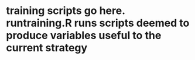 # training scripts go here. runtraining.R runs scripts deemed to produce variables useful to the current strategy

